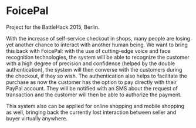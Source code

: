 # FoicePal
Project for the BattleHack 2015, Berlin.

With the increase of self-service checkout in shops, many people are losing yet another chance to interact with another human being.
We want to bring this back with FoicePal: with the use of cutting-edge voice and face recognition technologies, the system will be able to recognize the customer with a high degree of precision and confidence (helped by the double authentication), the system will then converse with the customers during the checkout, if they so wish.
The authentication also helps to facilitate the purchase as now the customer has the option to pay directly with their PayPal account. They will be notified with an SMS about the request of transaction and the customer will then be able to authorize the payment.

This system also can be applied for online shopping and mobile shopping as well, bringing back the currently lost interaction between seller and buyer virtually anywhere.
